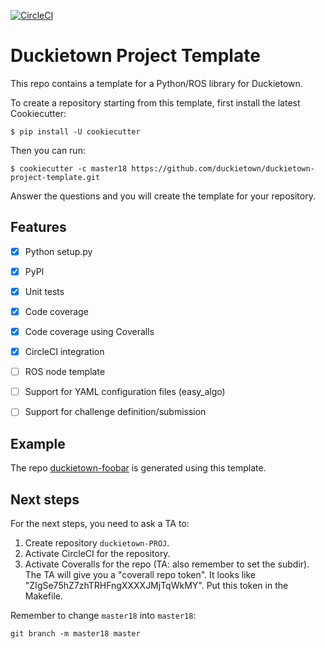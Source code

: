 
[![CircleCI](https://circleci.com/gh/duckietown/duckietown-project-template.svg?style=shield)](https://circleci.com/gh/duckietown/duckietown-project-template)


# Duckietown Project Template


This repo contains a template for a Python/ROS library for Duckietown.


To create a repository starting from this template, first install the latest Cookiecutter:

    $ pip install -U cookiecutter

Then you can run:

    $ cookiecutter -c master18 https://github.com/duckietown/duckietown-project-template.git

Answer the questions and you will create the template for your repository.

## Features

- [x] Python setup.py
- [x] PyPI
- [x] Unit tests
- [x] Code coverage
- [x] Code coverage using Coveralls
- [x] CircleCI integration
- [ ] ROS node template
- [ ] Support for YAML configuration files (easy_algo)
- [ ] Support for challenge definition/submission



## Example

The repo [duckietown-foobar][foobar] is generated using this template.


[foobar]: https://github.com/duckietown/duckietown-foobar 

## Next steps


For the next steps, you need to ask a TA to:

1. Create repository `duckietown-PROJ`.
2. Activate CircleCI for the repository.
3. Activate Coveralls for the repo (TA: also remember to set the subdir). The TA will give you a "coverall repo token". It looks like "ZIgSe75hZ7zhTRHFngXXXXJMjTqWkMY". Put this token in the Makefile.


Remember to change `master18` into `master18`:

    git branch -m master18 master
